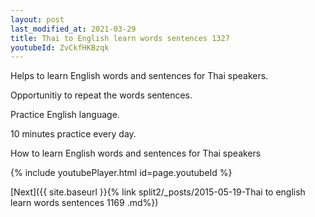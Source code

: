 ```yaml
---
layout: post
last_modified_at: 2021-03-29
title: Thai to English learn words sentences 1327 
youtubeId: ZvCkfHKBzqk
---
```

 
 
Helps to learn English words and sentences for Thai speakers.

Opportunitiy to repeat the words sentences. 

Practice English language. 
 
10 minutes practice every day. 
 
How to learn English words and sentences for Thai speakers 
 
{% include youtubePlayer.html id=page.youtubeId %}
 
 
[Next]({{ site.baseurl }}{% link  split2/_posts/2015-05-19-Thai to english learn words sentences 1169 .md%})
 
